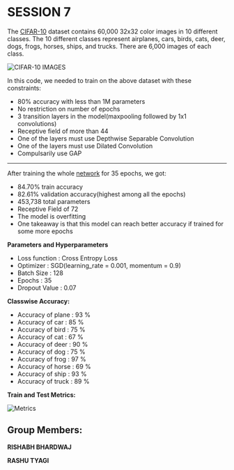 # SESSION 7

The [CIFAR-10](https://www.cs.toronto.edu/~kriz/cifar.html) dataset contains 60,000 32x32 color images in 10 different classes. The 10 different classes represent airplanes, cars, birds, cats, deer, dogs, frogs, horses, ships, and trucks. There are 6,000 images of each class.

![CIFAR-10 IMAGES](https://storage.googleapis.com/kaggle-competitions/kaggle/3649/media/cifar-10.png)

In this code, we needed to train on the above dataset with these constraints:

* 80% accuracy with less than 1M parameters
* No restriction on number of epochs
* 3 transition layers in the model(maxpooling followed by 1x1 convolutions)
* Receptive field of more than 44
* One of the layers must use Depthwise Separable Convolution
* One of the layers must use Dilated Convolution
* Compulsarily use GAP

---

After training the whole [network](https://github.com/rishabh-bhardwaj-64rr/EVA5/blob/master/S7/model.py) for 35 epochs, we got:

* 84.70% train accuracy
* 82.61% validation accuracy(highest among all the epochs)
* 453,738 total parameters
* Receptive Field of 72
* The model is overfitting
* One takeaway is that this model can reach better accuracy if trained for some more epochs

**Parameters and Hyperparameters**
* Loss function : Cross Entropy Loss
* Optimizer : SGD(learning_rate = 0.001, momentum = 0.9)
* Batch Size : 128
* Epochs : 35
* Dropout Value : 0.07

**Classwise Accuracy:**
  * Accuracy of plane : 93 %
  * Accuracy of   car : 85 %
  * Accuracy of  bird : 75 %
  * Accuracy of   cat : 67 %
  * Accuracy of  deer : 90 %
  * Accuracy of   dog : 75 %
  * Accuracy of  frog : 97 %
  * Accuracy of horse : 69 %
  * Accuracy of  ship : 93 %
  * Accuracy of truck : 89 %
  
  **Train and Test Metrics:**
  
  ![Metrics](https://github.com/rishabh-bhardwaj-64rr/EVA5/blob/master/S7/images/metrics.png)
  
  ## Group Members:
  **RISHABH BHARDWAJ**
  
  **RASHU TYAGI**
  
